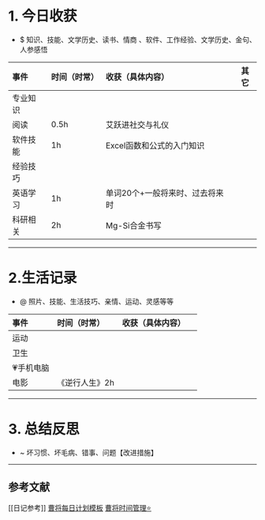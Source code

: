 # 1. 今日收获

- $ 知识、技能、文学历史、读书、情商 、软件、工作经验、文学历史、金句、人参感悟

| 事件   | 时间（时常） | 收获（具体内容）          | 其它  |
| :--- | :----- | :---------------- | --- |
| 专业知识 |        |                   |     |
| 阅读   | 0.5h   | 艾跃进社交与礼仪          |     |
| 软件技能 | 1h     | Excel函数和公式的入门知识   |     |
| 经验技巧 |        |                   |     |
| 英语学习 | 1h     | 单词20个+一般将来时、过去将来时 |     |
| 科研相关 | 2h     | Mg-Si合金书写         |     |

---
# 2.生活记录
- @  照片、技能、生活技巧、亲情、运动、灵感等等

| 事件     | 时间（时常）   | 收获（具体内容） |     |
| :----- | :------- | :------- | --- |
| 运动     |          |          |     |
| 卫生     | <br>     |          |     |
| 💗手机电脑 |          |          |     |
| 电影     | 《逆行人生》2h |          |     |

---
# 3. 总结反思

- ~ 坏习惯、坏毛病、错事、问题【改进措施】





---

## 参考文献

[[日记参考]]
[曹将每日计划模板](https://mp.weixin.qq.com/s/8LYri0lvPV5Y8snHqvpJ5g)
[曹将时间管理⭐](https://mp.weixin.qq.com/s/Z8l7B5iOoCGtjP_KvMjMxA)



